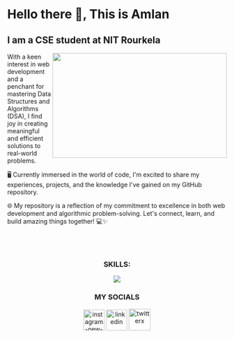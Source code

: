 # Hello there 👋, This is Amlan
## I am a CSE student at NIT Rourkela
<img  width="400" height="240" align="right" src="https://img.freepik.com/premium-vector/software-development-programming-language-coding_284092-33.jpg">

 With a keen interest in web development and a penchant for mastering Data Structures and Algorithms (DSA), I find joy in creating meaningful and efficient solutions to real-world problems.

🖥️ Currently immersed in the world of code, I'm excited to share my experiences, projects, and the knowledge I've gained on my GitHub repository. 

🌐 My repository is a reflection of my commitment to excellence in both web development and algorithmic problem-solving. Let's connect, learn, and build amazing things together! 💻✨
<br /><br /><br /><br />
<h3 align="center">SKILLS:</h3>
<p align="center">
  <a href="https://skillicons.dev">
    <img src="https://skillicons.dev/icons?i=c,cpp,html,css,tailwind,js,react,nextjs,github,nodejs,express,mongodb&perline=5" />
  </a>
</p>
<h3 align="center">MY SOCIALS</h3>
<p align="center">
<a href="https://www.instagram.com/amlan_sarangi23/" target="_blank" ><img width="48" height="48" src="https://img.icons8.com/color/48/instagram-new--v1.png" alt="instagram-new--v1"/></a>
<a href="https://www.linkedin.com/in/amlan-sarangi-a0236125b/" target="_blank" ><img width="48" height="48" src="https://img.icons8.com/color/48/linkedin.png" alt="linkedin"/></a>
<a href="https://twitter.com/AmlanSarangi3" target="_blank" ><img width="50" height="50" src="https://img.icons8.com/ios-filled/50/FFFFFF/twitterx.png" alt="twitterx"/></a>


